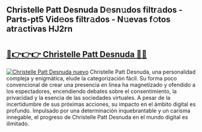 ## Christelle Patt Desnuda D𝚎sn𝚞dos filtr𝚊dos - Parts-pt5 Vid𝚎os filtr𝚊dos - N𝚞evas f𝚘tos atr𝚊ctivas HJ2rn

# <h2><a href="http://mb18qz.tromn.icu/?c=Christelle+Patt+Desnuda">🔗👉👉👉 Christelle Patt Desnuda 🔗🔗</a></h2>

[![Christelle Patt Desnuda nuevo](https://i.imgur.com/pEAQMta.gif)](http://mb18qz.tromn.icu/?c=Christelle+Patt+Desnuda)
Christelle Patt Desnuda, una personalidad compleja y enigmática, elude la categorización fácil. Su forma poco convencional de crear una presencia en línea ha magnetizado y ofendido a los espectadores, encendiendo debates sobre el consentimiento, la privacidad y la esencia de las sociedades virtuales. A pesar de la incertidumbre de sus próximas acciones, su impacto en el ámbito digital es profundo. Impulsado por una determinación inquebrantable y un carisma innegable, el progreso de Christelle Patt Desnuda en el mundo digital es ilimitado.
